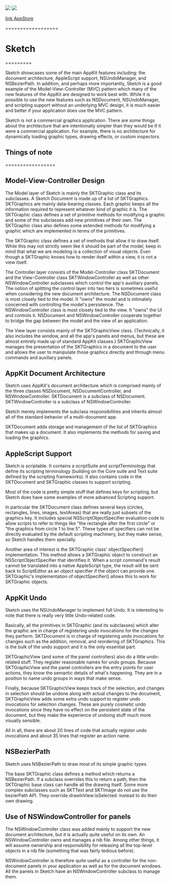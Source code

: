 
<img src="https://raw.github.com/arnelsx/Sketch/master/sk.png">
<img src="https://raw.github.com/arnelsx/Sketch/master/sk-cl.png">

<a href="http://itunes.apple.com/us/app/suketchi-fengdoro/id543896183?l=ja&amp;ls=1&amp;mt=12" target="itunes_store">link AppStore</a>

==================
# Sketch
=========

Sketch showcases some of the main AppKit features including:  the document architecture, AppleScript support, NSUndoManager, and NSBezierPath.  In addition, and perhaps more importantly, Sketch is a good example of the Model-View-Controller (MVC) pattern which many of the new features of the AppKit are designed to work best with.  While it is possible to use the new features such as NSDocument, NSUndoManager, and scripting support without an underlying MVC design, it is much easier and better if your application does use the MVC pattern.

Sketch is not a commercial graphics application.  There are some things about the architecture that are intentionally simpler than they would be if it were a commercial application.  For example, there is no architecture for dynamically loading graphic types, drawing effects, or custom inspectors. 


## Things of note
=================

## Model-View-Controller Design

The Model layer of Sketch is mainly the SKTGraphic class and its subclasses.  A Sketch Document is made up of a list of SKTGraphics.  SKTGraphics are mainly data-bearing classes.  Each graphic keeps all the information required to represent whatever kind of graphic it is.  The SKTGraphic class defines a set of primitive methods for modifying a graphic and some of the subclasses add new primitives of their own.  The SKTGraphic class also defines some extended methods for modifying a graphic which are implemented in terms of the primitives.

The SKTGraphic class defines a set of methods that allow it to draw itself.  While this may not strictly seem like it should be part of the model, keep in mind that what we are modeling is a collection of visual objects.  Even though a SKTGraphic knows how to render itself within a view, it is not a view itself.

The Controller layer consists of the Model-Controller class SKTDocument and the View-Controller class SKTWindowController as well as other NSWindowController subclasses which control the app's auxiliary panels.  The notion of splitting the control layer into two tiers is sometimes useful when considering the new document architecture.  The NSDocument class is most closely tied to the model.  It "owns" the model and is intimately concerned with controlling the model's persistence.  The NSWindowController class is most closely tied to the view.  It "owns" the UI and controls it.  NSDocument and NSWindowController cooperate together to bridge the gap between the model and the view of an application.

The View layer consists mainly of the SKTGraphicView class.  (Technically, it also includes the window, and all the app's panels and menus, but these are almost entirely made up of standard AppKit classes.)  SKTGraphicView manages the presentation of the SKTGraphics in a document to the user and allows the user to manipulate those graphics directly and through menu commands and auxiliary panels.

## AppKit Document Architecture

Sketch uses AppKit's document architecture which is comprised mainly of the three classes NSDocument, NSDocumentController, and NSWindowController.  SKTDocument is a subclass of NSDocument.  SKTWindowController is a subclass of NSWindowController.

Sketch merely implements the subclass responsibilities and inherits almost all of the standard behavior of a multi-document app.

SKTDocument adds storage and management of the list of SKTGraphics that makes up a document.  It also implements the methods for saving and loading the graphics.

## AppleScript Support

Sketch is scriptable.  It contains a scriptSuite and scriptTerminology that define its scripting terminology (building on the Core suite and Text suite defined by the scripting frameworks).  It also contains code in the SKTDocument and SKTGraphic classes to support scripting.

Most of the code is pretty simple stuff that defines keys for scripting, but Sketch does have some examples of more advanced Scripting support.  

In particular the SKTDocument class defines several keys (circles, rectangles, lines, images, textAreas) that are really just subsets of the graphics key.  It includes special NSScriptObjectSpecifier evaluation code to allow scripts to refer to things like "the rectangle after the first circle" or "the graphics from circle 1 to line 5".  These types of specifiers can not be directly evaluated by the default scripting machinery, but they make sense, so Sketch handles them specially.

Another area of interest is the SKTGraphic class' objectSpecifier() implementation.  This method allows a SKTGraphic object to construct an NSScriptObjectSpecifier that identifies it.  When a script command's result cannot  be translated into a native AppleScript type, the result will be sent back to ScriptEditor as an object specifier if the object can provide one.  SKTGraphic's implementation of objectSpecifier() allows this to work for SKTGraphic objects.

## AppKit Undo

Sketch uses the NSUndoManager to implement full Undo.  It is interesting to note that there is really very little Undo-related code.

Basically, all the primitives in SKTGraphic (and its subclasses) which alter the graphic are in charge of registering undo invocations for the changes they perform.  SKTDocument is in charge of registering undo invocations for changes such as the addition, removal, and reordering of SKTGraphics.  This is the bulk of the undo support and it is the only essential part.

SKTGraphicView (and some of the panel controllers) also do a little undo-related stuff.  They register reasonable names for undo groups.  Because SKTGraphicView and the panel controllers are the entry points for user actions, they know the semantic details of what's happening.  They are in a position to name undo groups in ways that make sense.

Finally, because SKTGraphicView keeps track of the selection, and changes in selection should be undone along with actual changes to the document, SKTGraphicView adds some extra undo support to register undo invocations for selection changes.  These are purely cosmetic undo invocations since they have no effect on the persistent state of the document, but they make the experience of undoing stuff much more visually sensible.

All in all, there are about 20 lines of code that actually register undo invocations and about 35 lines that register an action name.

## NSBezierPath

Sketch uses NSBezierPath to draw most of its simple graphic types.

The base SKTGraphic class defines a method which returns a NSBezierPath.  If a subclass overrides this to return a path, then the SKTGraphic base class can handle all the drawing itself.  Some more complex subclasses such as SKTText and SKTImage do not use the bezierPath API.  They override drawInView:isSelected: instead to do their own drawing.

## Use of NSWindowController for panels

The NSWindowController class was added mainly to support the new document architecture, but it is actually quite useful on its own.  An NSWindowController owns and manages a nib file.  Among other things, it will assume ownership and responsibility for releasing all the top-level objects in a nib file (something that was fairly tedious before).

NSWindowController is therefore quite useful as a controller for the non-document panels in your application as well as for the document windows.  All the panels in Sketch have an NSWindowController subclass to manage them.
